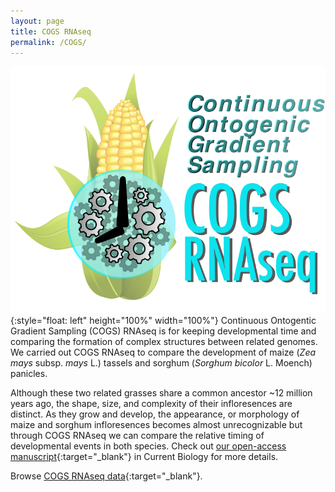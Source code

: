 ```yaml
---
layout: page
title: COGS RNAseq
permalink: /COGS/
---
```


![alt text][COGS]{:style="float: left" height="100%" width="100%"} Continuous Ontogentic Gradient Sampling (COGS) RNAseq is for keeping developmental time and comparing the formation of complex structures between related genomes. We carried out COGS RNAseq to compare the development of maize (*Zea mays* subsp. *mays* L.) tassels and sorghum (*Sorghum bicolor* L. Moench) panicles.

Although these two related grasses share a common ancestor ~12 million years ago, the shape, size, and complexity of their infloresences are distinct. As they grow and develop, the appearance, or morphology of maize and sorghum infloresences becomes almost unrecognizable but through COGS RNAseq we can compare the relative timing of developmental events in both species. Check out [our open-access manuscript](https://www.sciencedirect.com/science/article/pii/S0960982219310942){:target="_blank"} in Current Biology for more details.

Browse [COGS RNAseq data](https://leiboffdoesresearch.shinyapps.io/COGS/){:target="_blank"}.

[COGS]: /assets/COGSv3.png "COGS"
